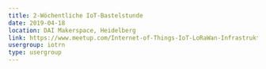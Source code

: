 ```yaml
---
title: 2-Wöchentliche IoT-Bastelstunde
date: 2019-04-18
location: DAI Makerspace, Heidelberg
link: https://www.meetup.com/Internet-of-Things-IoT-LoRaWan-Infrastruktur-4-RheinNeckar/events/htcqhqyzgbxb/
usergroup: iotrn
type: usergroup
---
```

